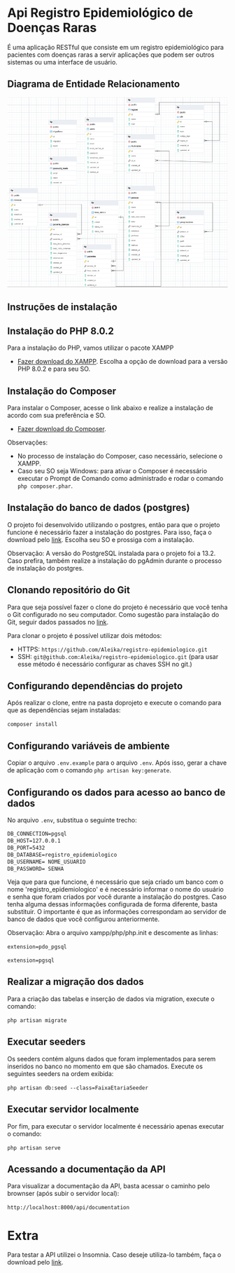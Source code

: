 # Api Registro Epidemiológico de Doenças Raras
É uma aplicação RESTful que consiste em um registro epidemiológico para pacientes com doenças raras a servir aplicações que podem ser outros sistemas ou uma interface de usuário.

## Diagrama de Entidade Relacionamento
<img src="https://github.com/Aleika/registro-epidemiologico/blob/main/database/diagrama_entidade_relacionamento.PNG">

## Instruções de instalação

## Instalação do PHP 8.0.2

Para a instalação do PHP, vamos utilizar o pacote XAMPP
- [Fazer download do XAMPP](https://www.apachefriends.org/download.html).
Escolha a opção de download para a versão PHP 8.0.2 e para seu SO.

## Instalação do Composer
Para instalar o Composer, acesse o link abaixo e realize a instalação de acordo com sua preferência e SO.
- [Fazer download do Composer](https://getcomposer.org/download/).

Observações: 
- No processo de instalação do Composer, caso necessário, selecione o XAMPP.
- Caso seu SO seja Windows: para ativar o Composer é necessário executar o Prompt de Comando como administrado e rodar o comando `php composer.phar`.

## Instalação do banco de dados (postgres)
O projeto foi desenvolvido utilizando o postgres, então para que o projeto funcione é necessário fazer a instalação do postgres. Para isso, faça o download pelo [link](https://www.postgresql.org/download/). Escolha seu SO e prossiga com a instalação. 

Observação: A versão do PostgreSQL instalada para o projeto foi a 13.2. Caso prefira, também realize a instalação do pgAdmin durante o processo de instalação do postgres.

## Clonando repositório do Git
Para que seja possível fazer o clone do projeto é necessário que você tenha o Git configurado no seu computador. Como sugestão para instalação do Git, seguir dados passados no [link](https://www.atlassian.com/br/git/tutorials/install-git).

Para clonar o projeto é possível utilizar dois métodos:
- HTTPS: `https://github.com/Aleika/registro-epidemiologico.git`
- SSH: `git@github.com:Aleika/registro-epidemiologico.git` (para usar esse método é necessário configurar as chaves SSH no git.)

## Configurando dependências do projeto
Após realizar o clone, entre na pasta doprojeto e execute o comando para que as dependências sejam instaladas:

```composer install```

## Configurando variáveis de ambiente
Copiar o arquivo `.env.example` para o arquivo `.env`. Após isso, gerar a chave de aplicação com o comando `php artisan key:generate`.

## Configurando os dados para acesso ao banco de dados
No arquivo `.env`, substitua o seguinte trecho:

```
DB_CONNECTION=pgsql
DB_HOST=127.0.0.1
DB_PORT=5432
DB_DATABASE=registro_epidemiologico
DB_USERNAME= NOME_USUARIO
DB_PASSWORD= SENHA
```
Veja que para que funcione, é necessário que seja criado um banco com o nome 'registro_epidemiologico' e é necessário informar o nome do usuário e senha que foram criados por você durante a instalação do postgres. Caso tenha alguma dessas informações configurada de forma diferente, basta substituir. O importante é que as informações correspondam ao servidor de banco de dados que você configurou anteriormente.

Observação: Abra o arquivo xampp/php/php.init e descomente as linhas:

```extension=pdo_pgsql```

```extension=pgsql```

## Realizar a migração dos dados
Para a criação das tabelas e inserção de dados via migration, execute o comando:

```php artisan migrate```

## Executar seeders
Os seeders contém alguns dados que foram implementados para serem inseridos no banco no momento em que são chamados. Execute os seguintes seeders na ordem exibida:

```php artisan db:seed --class=FaixaEtariaSeeder```

## Executar servidor localmente
Por fim, para executar o servidor localmente é necessário apenas executar o comando:

```php artisan serve```

## Acessando a documentação da API
Para visualizar a documentação da API, basta acessar o caminho pelo brownser (após subir o servidor local): 

```http://localhost:8000/api/documentation```

# Extra
Para testar a API utilizei o Insomnia. Caso deseje utiliza-lo também, faça o download pelo [link](https://insomnia.rest/).
 
